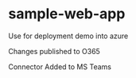 # sample-web-app
Use for deployment demo into azure

Changes published to O365

Connector Added to MS Teams
